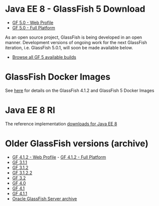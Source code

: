 
# Java EE 8 - GlassFish 5 Download

* [GF 5.0 - Web Profile](http://download.oracle.com/glassfish/5.0/release/glassfish-5.0-web.zip)
* [GF 5.0 - Full Platform](http://download.oracle.com/glassfish/5.0/release/glassfish-5.0.zip)

As an open source project, GlassFish is being developed in an open manner. Development versions of ongoing work for the next GlassFish iteration, i.e. GlassFish 5.0.1, will soon be made available below.

* [Browse all GF 5 available builds](http://download.oracle.com/glassfish/5.0/nightly/)

# GlassFish Docker Images

See [here](https://blogs.oracle.com/theaquarium/glassfish-docker-images-–-update) for details on the GlassFish 4.1.2 and GlassFish 5 Docker Images

# Java EE 8 RI #

The reference implementation [downloads for Java EE 8](downloads/ri/index.html)

# Older GlassFish versions (archive) #

* [GF 4.1.2 - Web Profile](http://download.java.net/glassfish/4.1.2/release/glassfish-4.1.2-web.zip) - [GF 4.1.2 - Full Platform](http://download.java.net/glassfish/4.1.2/release/glassfish-4.1.2.zip)
* [GF 3.1.1](http://download.oracle.com/glassfish/3.1.1)
* [GF 3.1.2](http://download.oracle.com/glassfish/3.1.2)
* [GF 3.1.2.2](http://download.oracle.com/glassfish/3.1.2.2)
* [GF 3.2](http://download.oracle.com/glassfish/3.2)
* [GF 4.0](http://download.oracle.com/glassfish/4.0)
* [GF 4.1](http://download.oracle.com/glassfish/4.1)
* [GF 4.1.1](http://download.oracle.com/glassfish/4.1.1)
* [Oracle GlassFish Server archive](http://www.oracle.com/technetwork/java/javaee/downloads/java-archive-downloads-glassfish-419424.html)
